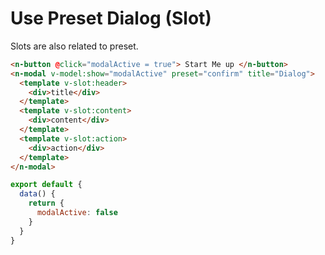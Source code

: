 # Use Preset Dialog (Slot)

Slots are also related to preset.

```html
<n-button @click="modalActive = true"> Start Me up </n-button>
<n-modal v-model:show="modalActive" preset="confirm" title="Dialog">
  <template v-slot:header>
    <div>title</div>
  </template>
  <template v-slot:content>
    <div>content</div>
  </template>
  <template v-slot:action>
    <div>action</div>
  </template>
</n-modal>
```

```js
export default {
  data() {
    return {
      modalActive: false
    }
  }
}
```
